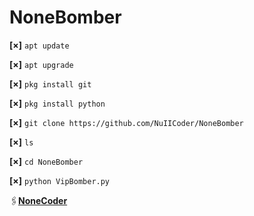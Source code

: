 # NoneBomber
**[×]** `apt update`


**[×]** `apt upgrade`


**[×]** `pkg install git`


**[×]** `pkg install python`


**[×]** `git clone https://github.com/NuIICoder/NoneBomber`

**[×]** `ls`

**[×]** `cd NoneBomber`

**[×]** `python VipBomber.py`

 🖇[**NoneCoder**](https://t.me/NoneCoder)
